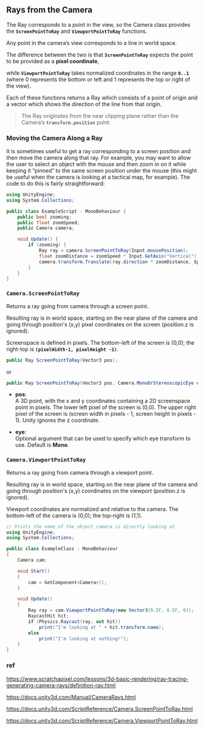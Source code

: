 ## Rays from the Camera

The Ray corresponds to a point in the view, 
so the Camera class provides the **`ScreenPointToRay`** and **`ViewportPointToRay`** functions. 

Any point in the camera’s view corresponds to a line in world space.

The difference between the two is that **`ScreenPointToRay`** expects the point to be provided as a **pixel coordinate**, 

while **`ViewportPointToRay`** takes normalized coordinates in the range **`0..1`** (where 0 represents the bottom or left and 1 represents the top or right of the view). 

Each of these functions returns a Ray which consists of a point of origin and a vector which shows the direction of the line from that origin. 
 
 > The Ray originates from the near clipping plane rather than the Camera’s **`transform.position`** point.


### Moving the Camera Along a Ray

It is sometimes useful to get a ray corresponding to a screen position and then move the camera along that ray. For example, you may want to allow the user to select an object with the mouse and then zoom in on it while keeping it “pinned” to the same screen position under the mouse (this might be useful when the camera is looking at a tactical map, for example). The code to do this is fairly straightforward:

```cs
using UnityEngine;
using System.Collections;

public class ExampleScript : MonoBehaviour {
    public bool zooming;
    public float zoomSpeed;
    public Camera camera;

    void Update() {
        if (zooming) {
            Ray ray = camera.ScreenPointToRay(Input.mousePosition);
            float zoomDistance = zoomSpeed * Input.GetAxis("Vertical") * Time.deltaTime;
            camera.transform.Translate(ray.direction * zoomDistance, Space.World);
        }
    }
}
```

### `Camera.ScreenPointToRay`

Returns a ray going from camera through a screen point.

Resulting ray is in world space, starting on the near plane of the camera and going through position's (x,y) pixel coordinates on the screen (position.z is ignored).

Screenspace is defined in pixels. The bottom-left of the screen is (0,0); the right-top is **`(pixelWidth-1, pixelHeight -1)`**.

```cs
public Ray ScreenPointToRay(Vector3 pos);
```
or
```cs
public Ray ScreenPointToRay(Vector3 pos, Camera.MonoOrStereoscopicEye eye);
```

- **pos**: \
A 3D point, with the x and y coordinates containing a 2D screenspace point in pixels. The lower left pixel of the screen is (0,0). The upper right pixel of the screen is (screen width in pixels - 1, screen height in pixels - 1). Unity ignores the z coordinate.

- **eye**: \
Optional argument that can be used to specify which eye transform to use. Default is **Mono**.


### `Camera.ViewportPointToRay`

Returns a ray going from camera through a viewport point.

Resulting ray is in world space, starting on the near plane of the camera and going through position's (x,y) coordinates on the viewport (position.z is ignored).  
  
Viewport coordinates are normalized and relative to the camera. The bottom-left of the camera is (0,0); the top-right is (1,1).


```cs
// Prints the name of the object camera is directly looking at
using UnityEngine;
using System.Collections;

public class ExampleClass : MonoBehaviour
{
    Camera cam;

    void Start()
    {
        cam = GetComponent<Camera>();
    }

    void Update()
    {
        Ray ray = cam.ViewportPointToRay(new Vector3(0.5F, 0.5F, 0));
        RaycastHit hit;
        if (Physics.Raycast(ray, out hit))
            print("I'm looking at " + hit.transform.name);
        else
            print("I'm looking at nothing!");
    }
}
```



### ref
https://www.scratchapixel.com/lessons/3d-basic-rendering/ray-tracing-generating-camera-rays/definition-ray.html

https://docs.unity3d.com/Manual/CameraRays.html

https://docs.unity3d.com/ScriptReference/Camera.ScreenPointToRay.html

https://docs.unity3d.com/ScriptReference/Camera.ViewportPointToRay.html
